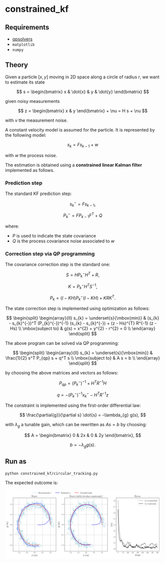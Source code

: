 # constrained_kf

## Requirements
- [qpsolvers](https://github.com/stephane-caron/qpsolvers)
- `matplotlib`
- `numpy`

## Theory

Given a particle $[x, y]$ moving in 2D space along a circle of radius $r$, we want to estimate its state

$$
s = 
\begin{bmatrix}
x & \dot{x} & y & \dot{y}
\end{bmatrix}
$$

given noisy measurements

$$
z =
\begin{bmatrix}
x & y
\end{bmatrix} + \nu = 
H s + \nu
$$

with $\nu$ the measurement noise.

A constant velocity model is assumed for the particle. It is represented by the following model:

$$
s_{k} = F s_{k-1} + w
$$

with $w$ the process noise.

The estimation is obtained using a **constrained linear Kalman filter** implemented as follows.

### Prediction step

The standard KF prediction step:

$$
s_{k}^{-} = F s_{k-1},
$$

$$
P_{k}^{-} = F P_{k-1} F^{T} + Q
$$

where:
- $P$ is used to indicate the state covariance
- $Q$ is the process covariance noise associated to $w$

### Correction step via QP programming

The covariance correction step is the standard one:

$$
S = H P_{k}^{-} H^{T} + R,
$$

$$
K = P_{k}^{-} H^{T} S^{-1},
$$

$$
P_{k} = (I - KH) P_{k}^{-} (I - KH) + K R K^{T}.
$$

The state correction step is implemented using optimization as follows:

$$
\begin{split}
\begin{array}{ll}
s_{k} = 
\underset{s}{\mbox{min}}
    & (s_{k} - s_{k}^{-})^T (P_{k}^{-})^{-1} (s_{k} - s_{k}^{-}) + (z - Hs)^{T} R^{-1} (z - Hs) \\
\mbox{subject to}
    & g(s) = x^{2} + y^{2} - r^{2} = 0 \\
\end{array}
\end{split}
$$

The above program can be solved via QP programming:

$$
\begin{split}
\begin{array}{ll}
s_{k} = 
\underset{s}{\mbox{min}}
    & \frac{1}{2} s^T P_{qp} s + q^T s \\
\mbox{subject to}
    & A s = b \\
\end{array}
\end{split}
$$

by choosing the above matrices and vectors as follows:

$$
P_{qp} = (P_{k}^{-})^{-1} + H^{T} R^{-1} H
$$

$$
q = -(P_{k}^{-})^{-1} x_{k}^{-} - H^{T}R^{-1}z
$$

The constraint is implemented using the first-order differential law:

$$
\frac{\partial{g}}{\partial s} \dot{s} = -\lambda_{g} g(s),
$$

with $\lambda_{g}$ a tunable gain, which can be rewritten as $A s = b$ by choosing:

$$
A = 
\begin{bmatrix}
0 & 2x & 0 & 2y
\end{bmatrix},
$$

$$
b = - \lambda_{g} g(s).
$$

## Run as

```console
python constrained_kf/circular_tracking.py
```

The expected outcome is:

<img src="https://github.com/xEnVrE/QP-toy-problems/blob/master/constrained_kf/assets/example.png" width=1000></img>
